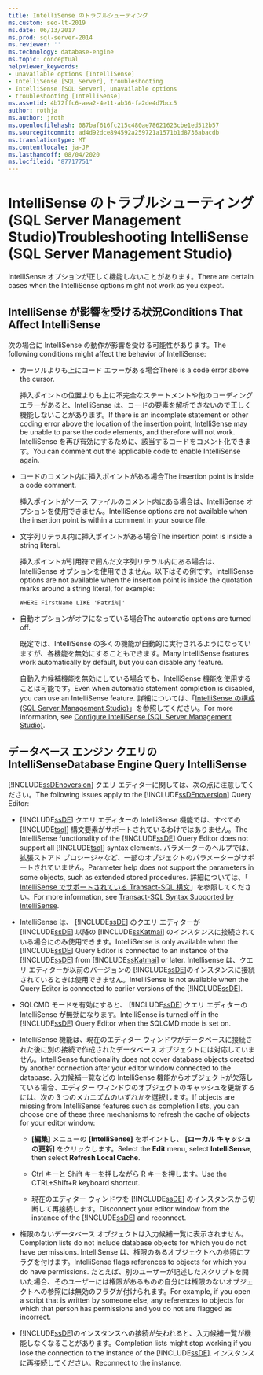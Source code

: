 ```yaml
---
title: IntelliSense のトラブルシューティング
ms.custom: seo-lt-2019
ms.date: 06/13/2017
ms.prod: sql-server-2014
ms.reviewer: ''
ms.technology: database-engine
ms.topic: conceptual
helpviewer_keywords:
- unavailable options [IntelliSense]
- IntelliSense [SQL Server], troubleshooting
- IntelliSense [SQL Server], unavailable options
- troubleshooting [IntelliSense]
ms.assetid: 4b72ffc6-aea2-4e11-ab36-fa2de4d7bcc5
author: rothja
ms.author: jroth
ms.openlocfilehash: 087baf616fc215c480ae78621623cbe1ed512b57
ms.sourcegitcommit: ad4d92dce894592a259721a1571b1d8736abacdb
ms.translationtype: MT
ms.contentlocale: ja-JP
ms.lasthandoff: 08/04/2020
ms.locfileid: "87717751"
---
```

# <a name="troubleshooting-intellisense-sql-server-management-studio"></a><span data-ttu-id="ecf2a-102">IntelliSense のトラブルシューティング (SQL Server Management Studio)</span><span class="sxs-lookup"><span data-stu-id="ecf2a-102">Troubleshooting IntelliSense (SQL Server Management Studio)</span></span>
  <span data-ttu-id="ecf2a-103">IntelliSense オプションが正しく機能しないことがあります。</span><span class="sxs-lookup"><span data-stu-id="ecf2a-103">There are certain cases when the IntelliSense options might not work as you expect.</span></span>  
  
## <a name="conditions-that-affect-intellisense"></a><span data-ttu-id="ecf2a-104">IntelliSense が影響を受ける状況</span><span class="sxs-lookup"><span data-stu-id="ecf2a-104">Conditions That Affect IntelliSense</span></span>  
 <span data-ttu-id="ecf2a-105">次の場合に IntelliSense の動作が影響を受ける可能性があります。</span><span class="sxs-lookup"><span data-stu-id="ecf2a-105">The following conditions might affect the behavior of IntelliSense:</span></span>  
  
-   <span data-ttu-id="ecf2a-106">カーソルよりも上にコード エラーがある場合</span><span class="sxs-lookup"><span data-stu-id="ecf2a-106">There is a code error above the cursor.</span></span>  
  
     <span data-ttu-id="ecf2a-107">挿入ポイントの位置よりも上に不完全なステートメントや他のコーディング エラーがあると、IntelliSense は、コードの要素を解析できないので正しく機能しないことがあります。</span><span class="sxs-lookup"><span data-stu-id="ecf2a-107">If there is an incomplete statement or other coding error above the location of the insertion point, IntelliSense may be unable to parse the code elements, and therefore will not work.</span></span> <span data-ttu-id="ecf2a-108">IntelliSense を再び有効にするために、該当するコードをコメント化できます。</span><span class="sxs-lookup"><span data-stu-id="ecf2a-108">You can comment out the applicable code to enable IntelliSense again.</span></span>  
  
-   <span data-ttu-id="ecf2a-109">コードのコメント内に挿入ポイントがある場合</span><span class="sxs-lookup"><span data-stu-id="ecf2a-109">The insertion point is inside a code comment.</span></span>  
  
     <span data-ttu-id="ecf2a-110">挿入ポイントがソース ファイルのコメント内にある場合は、IntelliSense オプションを使用できません。</span><span class="sxs-lookup"><span data-stu-id="ecf2a-110">IntelliSense options are not available when the insertion point is within a comment in your source file.</span></span>  
  
-   <span data-ttu-id="ecf2a-111">文字列リテラル内に挿入ポイントがある場合</span><span class="sxs-lookup"><span data-stu-id="ecf2a-111">The insertion point is inside a string literal.</span></span>  
  
     <span data-ttu-id="ecf2a-112">挿入ポイントが引用符で囲んだ文字列リテラル内にある場合は、IntelliSense オプションを使用できません。以下はその例です。</span><span class="sxs-lookup"><span data-stu-id="ecf2a-112">IntelliSense options are not available when the insertion point is inside the quotation marks around a string literal, for example:</span></span>  
  
     `WHERE FirstName LIKE 'Patri%|'`  
  
-   <span data-ttu-id="ecf2a-113">自動オプションがオフになっている場合</span><span class="sxs-lookup"><span data-stu-id="ecf2a-113">The automatic options are turned off.</span></span>  
  
     <span data-ttu-id="ecf2a-114">既定では、IntelliSense の多くの機能が自動的に実行されるようになっていますが、各機能を無効にすることもできます。</span><span class="sxs-lookup"><span data-stu-id="ecf2a-114">Many IntelliSense features work automatically by default, but you can disable any feature.</span></span>  
  
     <span data-ttu-id="ecf2a-115">自動入力候補機能を無効にしている場合でも、IntelliSense 機能を使用することは可能です。</span><span class="sxs-lookup"><span data-stu-id="ecf2a-115">Even when automatic statement completion is disabled, you can use an IntelliSense feature.</span></span> <span data-ttu-id="ecf2a-116">詳細については、「[IntelliSense の構成 &#40;SQL Server Management Studio&#41;](configure-intellisense-sql-server-management-studio.md)」を参照してください。</span><span class="sxs-lookup"><span data-stu-id="ecf2a-116">For more information, see [Configure IntelliSense &#40;SQL Server Management Studio&#41;](configure-intellisense-sql-server-management-studio.md).</span></span>  
  
## <a name="database-engine-query-intellisense"></a><span data-ttu-id="ecf2a-117">データベース エンジン クエリの IntelliSense</span><span class="sxs-lookup"><span data-stu-id="ecf2a-117">Database Engine Query IntelliSense</span></span>  
 <span data-ttu-id="ecf2a-118">[!INCLUDE[ssDEnoversion](../../includes/ssdenoversion-md.md)] クエリ エディターに関しては、次の点に注意してください。</span><span class="sxs-lookup"><span data-stu-id="ecf2a-118">The following issues apply to the [!INCLUDE[ssDEnoversion](../../includes/ssdenoversion-md.md)] Query Editor:</span></span>  
  
-   <span data-ttu-id="ecf2a-119">[!INCLUDE[ssDE](../../includes/ssde-md.md)] クエリ エディターの IntelliSense 機能では、すべての [!INCLUDE[tsql](../../includes/tsql-md.md)] 構文要素がサポートされているわけではありません。</span><span class="sxs-lookup"><span data-stu-id="ecf2a-119">The IntelliSense functionality of the [!INCLUDE[ssDE](../../includes/ssde-md.md)] Query Editor does not support all [!INCLUDE[tsql](../../includes/tsql-md.md)] syntax elements.</span></span> <span data-ttu-id="ecf2a-120">パラメーターのヘルプでは、拡張ストアド プロシージャなど、一部のオブジェクトのパラメーターがサポートされていません。</span><span class="sxs-lookup"><span data-stu-id="ecf2a-120">Parameter help does not support the parameters in some objects, such as extended stored procedures.</span></span> <span data-ttu-id="ecf2a-121">詳細については、「 [IntelliSense でサポートされている Transact-SQL 構文](transact-sql-syntax-supported-by-intellisense.md)」を参照してください。</span><span class="sxs-lookup"><span data-stu-id="ecf2a-121">For more information, see [Transact-SQL Syntax Supported by IntelliSense](transact-sql-syntax-supported-by-intellisense.md).</span></span>  
  
-   <span data-ttu-id="ecf2a-122">IntelliSense は、 [!INCLUDE[ssDE](../../includes/ssde-md.md)] のクエリ エディターが [!INCLUDE[ssDE](../../includes/ssde-md.md)] 以降の [!INCLUDE[ssKatmai](../../includes/sskatmai-md.md)] のインスタンスに接続されている場合にのみ使用できます。</span><span class="sxs-lookup"><span data-stu-id="ecf2a-122">IntelliSense is only available when the [!INCLUDE[ssDE](../../includes/ssde-md.md)] Query Editor is connected to an instance of the [!INCLUDE[ssDE](../../includes/ssde-md.md)] from [!INCLUDE[ssKatmai](../../includes/sskatmai-md.md)] or later.</span></span> <span data-ttu-id="ecf2a-123">Intellisense は、クエリ エディターが以前のバージョンの [!INCLUDE[ssDE](../../includes/ssde-md.md)]のインスタンスに接続されているときは使用できません。</span><span class="sxs-lookup"><span data-stu-id="ecf2a-123">IntelliSense is not available when the Query Editor is connected to earlier versions of the [!INCLUDE[ssDE](../../includes/ssde-md.md)].</span></span>  
  
-   <span data-ttu-id="ecf2a-124">SQLCMD モードを有効にすると、 [!INCLUDE[ssDE](../../includes/ssde-md.md)] クエリ エディターの IntelliSense が無効になります。</span><span class="sxs-lookup"><span data-stu-id="ecf2a-124">IntelliSense is turned off in the [!INCLUDE[ssDE](../../includes/ssde-md.md)] Query Editor when the SQLCMD mode is set on.</span></span>  
  
-   <span data-ttu-id="ecf2a-125">IntelliSense 機能は、現在のエディター ウィンドウがデータベースに接続された後に別の接続で作成されたデータベース オブジェクトには対応していません。</span><span class="sxs-lookup"><span data-stu-id="ecf2a-125">IntelliSense functionality does not cover database objects created by another connection after your editor window connected to the database.</span></span> <span data-ttu-id="ecf2a-126">入力候補一覧などの IntelliSense 機能からオブジェクトが欠落している場合、エディター ウィンドウのオブジェクトのキャッシュを更新するには、次の 3 つのメカニズムのいずれかを選択します。</span><span class="sxs-lookup"><span data-stu-id="ecf2a-126">If objects are missing from IntelliSense features such as completion lists, you can choose one of these three mechanisms to refresh the cache of objects for your editor window:</span></span>  
  
    -   <span data-ttu-id="ecf2a-127">**[編集]** メニューの **[IntelliSense]** をポイントし、 **[ローカル キャッシュの更新]** をクリックします。</span><span class="sxs-lookup"><span data-stu-id="ecf2a-127">Select the **Edit** menu, select **IntelliSense**, then select **Refresh Local Cache**.</span></span>  
  
    -   <span data-ttu-id="ecf2a-128">Ctrl</localizedText> キーと <localizedText>Shift</localizedText> キーを押しながら <localizedText>R</localizedText> キーを押します。</span><span class="sxs-lookup"><span data-stu-id="ecf2a-128">Use the CTRL+Shift+R keyboard shortcut.</span></span>  
  
    -   <span data-ttu-id="ecf2a-129">現在のエディター ウィンドウを [!INCLUDE[ssDE](../../includes/ssde-md.md)] のインスタンスから切断して再接続します。</span><span class="sxs-lookup"><span data-stu-id="ecf2a-129">Disconnect your editor window from the instance of the [!INCLUDE[ssDE](../../includes/ssde-md.md)] and reconnect.</span></span>  
  
-   <span data-ttu-id="ecf2a-130">権限のないデータベース オブジェクトは入力候補一覧に表示されません。</span><span class="sxs-lookup"><span data-stu-id="ecf2a-130">Completion lists do not include database objects for which you do not have permissions.</span></span> <span data-ttu-id="ecf2a-131">IntelliSense は、権限のあるオブジェクトへの参照にフラグを付けます。</span><span class="sxs-lookup"><span data-stu-id="ecf2a-131">IntelliSense flags references to objects for which you do have permissions.</span></span> <span data-ttu-id="ecf2a-132">たとえば、別のユーザーが記述したスクリプトを開いた場合、そのユーザーには権限があるものの自分には権限のないオブジェクトへの参照には無効のフラグが付けられます。</span><span class="sxs-lookup"><span data-stu-id="ecf2a-132">For example, if you open a script that is written by someone else, any references to objects for which that person has permissions and you do not are flagged as incorrect.</span></span>  
  
-   <span data-ttu-id="ecf2a-133">[!INCLUDE[ssDE](../../includes/ssde-md.md)]のインスタンスへの接続が失われると、入力候補一覧が機能しなくなることがあります。</span><span class="sxs-lookup"><span data-stu-id="ecf2a-133">Completion lists might stop working if you lose the connection to the instance of the [!INCLUDE[ssDE](../../includes/ssde-md.md)].</span></span> <span data-ttu-id="ecf2a-134">インスタンスに再接続してください。</span><span class="sxs-lookup"><span data-stu-id="ecf2a-134">Reconnect to the instance.</span></span>  
  
  

